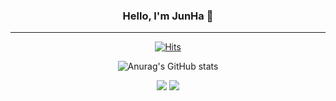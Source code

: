 

<div align="center">

### Hello, I'm JunHa 🫡
---
[![Hits](https://hits.seeyoufarm.com/api/count/incr/badge.svg?url=https%3A%2F%2Fgithub.com%2Fjjunhaa0211&count_bg=%23F05138&title_bg=%23000000&icon=&icon_color=%23FFFFFF&title=hits&edge_flat=true)](https://https://github.com/jjunhaa0211)
  
  
![Anurag's GitHub stats](https://github-readme-stats.vercel.app/api?username=jjunhaa0211&show_icons=true&theme=dark)

  <img src="https://img.shields.io/badge/Swift-F05138?style=red&logo=Swift&logoColor=white"/>

<img src="https://img.shields.io/badge/{내용}-{배경 색깔}?style={스타일}&logo={로고이름}&logoColor={로고 색깔}"/>

</div>
